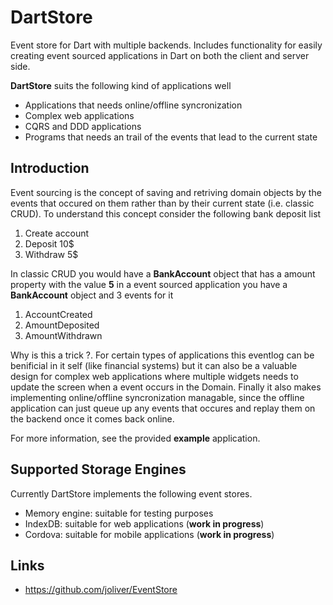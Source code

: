 DartStore
=========

Event store for Dart with multiple backends. Includes functionality for easily 
creating event sourced applications in Dart on both the client and server side. 

**DartStore** suits the following kind of applications well

* Applications that needs online/offline syncronization 
* Complex web applications
* CQRS and DDD applications
* Programs that needs an trail of the events that lead to the current state

Introduction
------------

Event sourcing is the concept of saving and retriving domain objects by
the events that occured on them rather than by their current state (i.e.
classic CRUD). To understand this concept consider the following bank 
deposit list

1. Create account
1. Deposit 10$
1. Withdraw 5$

In classic CRUD you would have a **BankAccount** object that has a
amount property with the value **5** in a event sourced application you
have a **BankAccount** object and 3 events for it

1. AccountCreated
1. AmountDeposited
1. AmountWithdrawn

Why is this a trick ?. For certain types of applications this eventlog
can be benificial in it self (like financial systems) but it can also be
a valuable design for complex web applications where multiple widgets
needs to update the screen when a event occurs in the Domain. Finally it
also makes implementing online/offline syncronization managable, since
the offline application can just queue up any events that occures and
replay them on the backend once it comes back online. 

For more information, see the provided **example** application.

Supported Storage Engines
-------------------------
Currently DartStore implements the following event stores.

* Memory engine: suitable for testing purposes
* IndexDB: suitable for web applications (**work in progress**)
* Cordova: suitable for mobile applications (**work in progress**)

Links
-----
* https://github.com/joliver/EventStore
